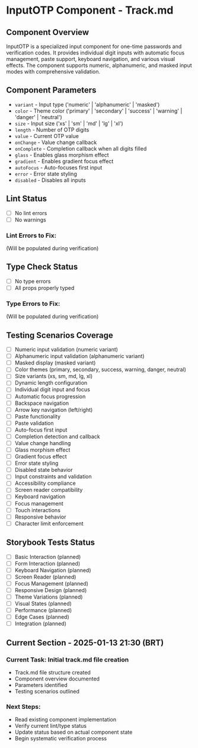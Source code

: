 # InputOTP Component - Track.md

## Component Overview

InputOTP is a specialized input component for one-time passwords and verification codes. It provides individual digit inputs with automatic focus management, paste support, keyboard navigation, and various visual effects. The component supports numeric, alphanumeric, and masked input modes with comprehensive validation.

## Component Parameters

- `variant` - Input type ('numeric' | 'alphanumeric' | 'masked')
- `color` - Theme color ('primary' | 'secondary' | 'success' | 'warning' | 'danger' | 'neutral')
- `size` - Input size ('xs' | 'sm' | 'md' | 'lg' | 'xl')
- `length` - Number of OTP digits
- `value` - Current OTP value
- `onChange` - Value change callback
- `onComplete` - Completion callback when all digits filled
- `glass` - Enables glass morphism effect
- `gradient` - Enables gradient focus effect
- `autoFocus` - Auto-focuses first input
- `error` - Error state styling
- `disabled` - Disables all inputs

## Lint Status

- [ ] No lint errors
- [ ] No warnings

### Lint Errors to Fix:

(Will be populated during verification)

## Type Check Status

- [ ] No type errors
- [ ] All props properly typed

### Type Errors to Fix:

(Will be populated during verification)

## Testing Scenarios Coverage

- [ ] Numeric input validation (numeric variant)
- [ ] Alphanumeric input validation (alphanumeric variant)
- [ ] Masked display (masked variant)
- [ ] Color themes (primary, secondary, success, warning, danger, neutral)
- [ ] Size variants (xs, sm, md, lg, xl)
- [ ] Dynamic length configuration
- [ ] Individual digit input and focus
- [ ] Automatic focus progression
- [ ] Backspace navigation
- [ ] Arrow key navigation (left/right)
- [ ] Paste functionality
- [ ] Paste validation
- [ ] Auto-focus first input
- [ ] Completion detection and callback
- [ ] Value change handling
- [ ] Glass morphism effect
- [ ] Gradient focus effect
- [ ] Error state styling
- [ ] Disabled state behavior
- [ ] Input constraints and validation
- [ ] Accessibility compliance
- [ ] Screen reader compatibility
- [ ] Keyboard navigation
- [ ] Focus management
- [ ] Touch interactions
- [ ] Responsive behavior
- [ ] Character limit enforcement

## Storybook Tests Status

- [ ] Basic Interaction (planned)
- [ ] Form Interaction (planned)
- [ ] Keyboard Navigation (planned)
- [ ] Screen Reader (planned)
- [ ] Focus Management (planned)
- [ ] Responsive Design (planned)
- [ ] Theme Variations (planned)
- [ ] Visual States (planned)
- [ ] Performance (planned)
- [ ] Edge Cases (planned)
- [ ] Integration (planned)

## Current Section - 2025-01-13 21:30 (BRT)

### Current Task: Initial track.md file creation

- Track.md file structure created
- Component overview documented
- Parameters identified
- Testing scenarios outlined

### Next Steps:

- Read existing component implementation
- Verify current lint/type status
- Update status based on actual component state
- Begin systematic verification process
